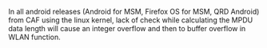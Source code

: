 In all android releases (Android for MSM, Firefox OS for MSM, QRD Android) from CAF using the linux kernel, lack of check while calculating the MPDU data length will cause an integer overflow and then to buffer overflow in WLAN function.